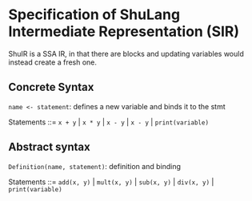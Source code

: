 # Specification of ShuLang Intermediate Representation (SIR)

ShuIR is a SSA IR, in that there are blocks and updating variables would instead create a fresh one.

## Concrete Syntax

`name <- statement`: defines a new variable and binds it to the stmt

Statements ::= `x + y` | `x * y` | `x - y` | `x - y` | `print(variable)`

## Abstract syntax

`Definition(name, statement)`: definition and binding

Statements ::= `add(x, y)` | `mult(x, y)` | `sub(x, y)` | `div(x, y)` | `print(variable)`

